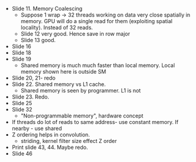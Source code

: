 * Slide 11. Memory Coalescing
  * Suppose 1 wrap -> 32 threads working on data very close spatially in memory. GPU will do a single read for them (exploiting spatial locality). Instead of 32 reads.
  * Slide 12 very good. Hence save in row major
  * Slide 13 good.
* Slide 16
* Slide 18
* Slide 19
  * Shared memory is much much faster than local memory. Local memory shown here is outside SM
* Slide 20, 21- redo
* Slide 22. Shared memory vs L1 cache.
  * Shared memory is seen by programmer. L1 is not
* Slide 23. Redo.
* Slide 25
* Slide 32
  * "Non-programmable memory", hardware concept
* If threads do lot of reads to same address- use constant memory. If nearby - use shared
* Z ordering helps in convolution.
  * striding, kernel filter size effect Z order
* Print slide 43, 44. Maybe redo.
* Slide 46
